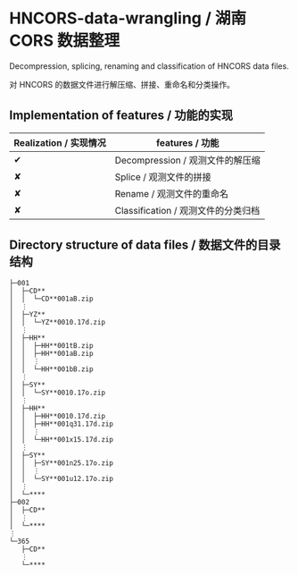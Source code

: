 # HNCORS-data-wrangling / 湖南 CORS 数据整理
Decompression, splicing, renaming and classification of HNCORS data files.

对 HNCORS 的数据文件进行解压缩、拼接、重命名和分类操作。

## Implementation of features / 功能的实现
Realization / 实现情况 | features / 功能
--------- | -------------
✔︎ | Decompression / 观测文件的解压缩
✘ | Splice / 观测文件的拼接
✘ | Rename / 观测文件的重命名
✘ | Classification / 观测文件的分类归档

## Directory structure of data files / 数据文件的目录结构

```
├─001
│  ├─CD**
│  │  └─CD**001aB.zip
│  ⋮
│  ├─YZ**
│  │  └─YZ**0010.17d.zip
│  ⋮
│  ├─HH**
│  │  ├─HH**001tB.zip
│  │  ├─HH**001aB.zip
│  │  ⋮
│  │  └─HH**001bB.zip
│  ⋮
│  ├─SY**
│  │  └─SY**0010.17o.zip
│  ⋮
│  ├─HH**
│  │  ├─HH**0010.17d.zip
│  │  ├─HH**001q31.17d.zip
│  │  ⋮
│  │  └─HH**001x15.17d.zip
│  ⋮
│  ├─SY**
│  │  ├─SY**001n25.17o.zip
│  │  ⋮
│  │  └─SY**001u12.17o.zip
│  ⋮
│  └─****
├─002
│  ├─CD**
│  ⋮
│  └─****
⋮
└─365
   ├─CD**
   ⋮
   └─****
```